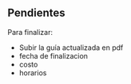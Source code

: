 
## Pendientes 

Para finalizar:
- Subir la guía actualizada en pdf
- fecha de finalizacion 
- costo
- horarios